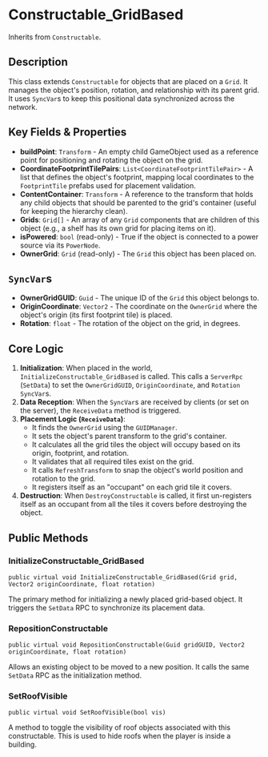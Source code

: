 # Constructable_GridBased

Inherits from `Constructable`.

## Description

This class extends `Constructable` for objects that are placed on a `Grid`. It manages the object's position, rotation, and relationship with its parent grid. It uses `SyncVar`s to keep this positional data synchronized across the network.

## Key Fields & Properties

-   **buildPoint**: `Transform` - An empty child GameObject used as a reference point for positioning and rotating the object on the grid.
-   **CoordinateFootprintTilePairs**: `List<CoordinateFootprintTilePair>` - A list that defines the object's footprint, mapping local coordinates to the `FootprintTile` prefabs used for placement validation.
-   **ContentContainer**: `Transform` - A reference to the transform that holds any child objects that should be parented to the grid's container (useful for keeping the hierarchy clean).
-   **Grids**: `Grid[]` - An array of any `Grid` components that are children of this object (e.g., a shelf has its own grid for placing items on it).
-   **isPowered**: `bool` (read-only) - True if the object is connected to a power source via its `PowerNode`.
-   **OwnerGrid**: `Grid` (read-only) - The `Grid` this object has been placed on.

## `SyncVar`s

-   **OwnerGridGUID**: `Guid` - The unique ID of the `Grid` this object belongs to.
-   **OriginCoordinate**: `Vector2` - The coordinate on the `OwnerGrid` where the object's origin (its first footprint tile) is placed.
-   **Rotation**: `float` - The rotation of the object on the grid, in degrees.

## Core Logic

1.  **Initialization**: When placed in the world, `InitializeConstructable_GridBased` is called. This calls a `ServerRpc` (`SetData`) to set the `OwnerGridGUID`, `OriginCoordinate`, and `Rotation` `SyncVar`s.
2.  **Data Reception**: When the `SyncVar`s are received by clients (or set on the server), the `ReceiveData` method is triggered.
3.  **Placement Logic (`ReceiveData`)**:
    -   It finds the `OwnerGrid` using the `GUIDManager`.
    -   It sets the object's parent transform to the grid's container.
    -   It calculates all the grid tiles the object will occupy based on its origin, footprint, and rotation.
    -   It validates that all required tiles exist on the grid.
    -   It calls `RefreshTransform` to snap the object's world position and rotation to the grid.
    -   It registers itself as an "occupant" on each grid tile it covers.
4.  **Destruction**: When `DestroyConstructable` is called, it first un-registers itself as an occupant from all the tiles it covers before destroying the object.

## Public Methods

### InitializeConstructable_GridBased
`public virtual void InitializeConstructable_GridBased(Grid grid, Vector2 originCoordinate, float rotation)`

The primary method for initializing a newly placed grid-based object. It triggers the `SetData` RPC to synchronize its placement data.

### RepositionConstructable
`public virtual void RepositionConstructable(Guid gridGUID, Vector2 originCoordinate, float rotation)`

Allows an existing object to be moved to a new position. It calls the same `SetData` RPC as the initialization method.

### SetRoofVisible
`public virtual void SetRoofVisible(bool vis)`

A method to toggle the visibility of roof objects associated with this constructable. This is used to hide roofs when the player is inside a building.

